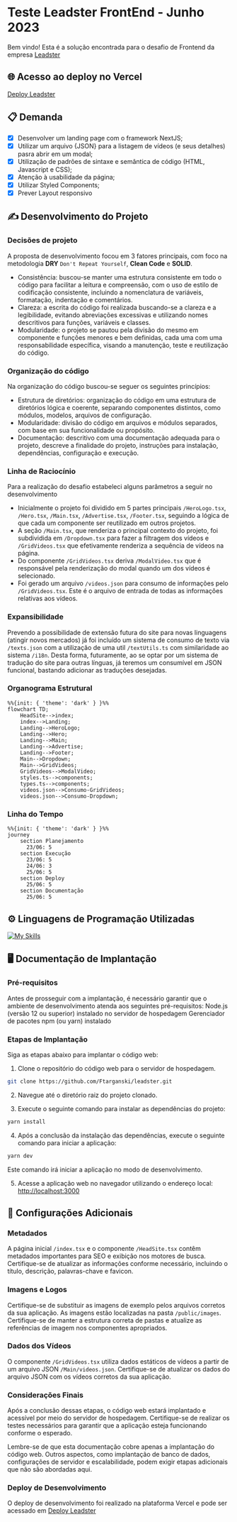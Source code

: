 # Teste Leadster FrontEnd - Junho 2023

Bem vindo!
Esta é a solução encontrada para o desafio de Frontend da empresa [Leadster](https://leadster.com.br/) 

## 🌐 Acesso ao deploy no Vercel
[Deploy Leadster](https://leadster-alpha.vercel.app/) 

## 📋 Demanda
- [x] Desenvolver um landing page com o framework NextJS;
- [x] Utilizar um arquivo {JSON} para a listagem de vídeos (e seus detalhes) pasra abrir em um modal;
- [x] Utilização de padrões de sintaxe e semântica de código (HTML, Javascript e CSS);
- [x] Atenção à usabilidade da página;
- [x] Utilizar Styled Components;
- [x] Prever Layout responsivo

## ✍️ Desenvolvimento do Projeto

### Decisões de projeto
A proposta de desenvolvimento focou em 3 fatores principais, com foco na metodologia **DRY** `Don't Repeat Yourself`, **Clean Code** e **SOLID**.
- Consistência: buscou-se manter uma estrutura consistente em todo o código para facilitar a leitura e compreensão, com o uso de estilo de codificação consistente, incluindo a nomenclatura de variáveis, formatação, indentação e comentários.
- Clareza: a escrita do código foi realizada buscando-se a clareza e a legibilidade, evitando abreviações excessivas e utilizando nomes descritivos para funções, variáveis e classes. 
- Modularidade: o projeto se pautou pela divisão do mesmo em componente e funções menores e bem definidas, cada uma com uma responsabilidade específica, visando a manutenção, teste e reutilização do código.

### Organização do código
Na organização do código buscou-se seguer os seguintes princípios:
- Estrutura de diretórios: organização do código em uma estrutura de diretórios lógica e coerente, separando componentes distintos, como módulos, modelos, arquivos de configuração.
- Modularidade: divisão do código em arquivos e módulos separados, com base em sua funcionalidade ou propósito.
- Documentação: descritivo com uma documentação adequada para o projeto, descreve a finalidade do projeto, instruções para instalação, dependências, configuração e execução.

### Linha de Raciocínio
Para a realização do desafio estabeleci alguns parâmetros a seguir no desenvolvimento
- Inicialmente o projeto foi dividido em 5 partes principais `/HeroLogo.tsx`, `/Hero.tsx`, `/Main.tsx`, `/Advertise.tsx`, `/Footer.tsx`, seguindo a lógica de que cada um componente ser reutilizado em outros projetos. 
- A seção `/Main.tsx`, que renderiza o principal contexto do projeto, foi subdividida em `/Dropdown.tsx` para fazer a filtragem dos vídeos e `/GridVideos.tsx` que efetivamente renderiza a sequência de vídeos na página.
- Do componente `/GridVideos.tsx` deriva `/ModalVideo.tsx` que é responsável pela renderização do modal quando um dos vídeos é selecionado.
- Foi gerado um arquivo `/videos.json` para consumo de informações pelo `/GridVideos.tsx`. Este é o arquivo de entrada de todas as informações relativas aos vídeos.

### Expansibilidade
Prevendo a possibilidade de extensão futura do site para novas linguagens (atingir novos mercados) já foi incluído um sistema de consumo de texto via `/texts.json` com a utilização de uma util `/textUtils.ts` com similaridade ao sistema `/i18n`. Desta forma, futuramente, ao se optar por um sistema de tradução do site para outras línguas, já teremos um consumível em JSON funcional, bastando adicionar as traduções desejadas.

### Organograma Estrutural
```mermaid
%%{init: { 'theme': 'dark' } }%%
flowchart TD;
    HeadSite-->index;
    index-->Landing;
    Landing-->HeroLogo;
    Landing-->Hero;
    Landing-->Main;
    Landing-->Advertise;
    Landing-->Footer;
    Main-->Dropdown;
    Main-->GridVideos;
    GridVideos-->ModalVideo;
    styles.ts-->components;
    types.ts-->components;
    videos.json-->Consumo-GridVideos;
    videos.json-->Consumo-Dropdown;
```

### Linha do Tempo
```mermaid
%%{init: { 'theme': 'dark' } }%%
journey
    section Planejamento
      23/06: 5
    section Execução
      23/06: 5
      24/06: 3
      25/06: 5
    section Deploy
      25/06: 5
    section Documentação
      25/06: 5
```

## ⚙️ Linguagens de Programação Utilizadas
[![My Skills](https://skillicons.dev/icons?i=nextjs,html,css,js,ts&theme=light)](https://www.linkedin.com/in/targanski/)

## 🖥️ Documentação de Implantação

### Pré-requisitos
Antes de prosseguir com a implantação, é necessário garantir que o ambiente de desenvolvimento atenda aos seguintes pré-requisitos:
Node.js (versão 12 ou superior) instalado no servidor de hospedagem
Gerenciador de pacotes npm (ou yarn) instalado

### Etapas de Implantação
Siga as etapas abaixo para implantar o código web:

1. Clone o repositório do código web para o servidor de hospedagem.
```bash
git clone https://github.com/Ftarganski/leadster.git
```

2. Navegue até o diretório raiz do projeto clonado.

3. Execute o seguinte comando para instalar as dependências do projeto:
```bash
yarn install
```

4. Após a conclusão da instalação das dependências, execute o seguinte comando para iniciar a aplicação:
```bash
yarn dev
```
Este comando irá iniciar a aplicação no modo de desenvolvimento.

5. Acesse a aplicação web no navegador utilizando o endereço local: 
[http://localhost:3000](http://localhost:3000)

## 📄 Configurações Adicionais

### Metadados
A página inicial `/index.tsx` e o componente `/HeadSite.tsx` contêm metadados importantes para SEO e exibição nos motores de busca. Certifique-se de atualizar as informações conforme necessário, incluindo o título, descrição, palavras-chave e favicon.

### Imagens e Logos
Certifique-se de substituir as imagens de exemplo pelos arquivos corretos da sua aplicação. As imagens estão localizadas na pasta `/public/images`. Certifique-se de manter a estrutura correta de pastas e atualize as referências de imagem nos componentes apropriados.

### Dados dos Vídeos
O componente `/GridVideos.tsx` utiliza dados estáticos de vídeos a partir de um arquivo JSON `/Main/videos.json`. Certifique-se de atualizar os dados do arquivo JSON com os vídeos corretos da sua aplicação.

### Considerações Finais
Após a conclusão dessas etapas, o código web estará implantado e acessível por meio do servidor de hospedagem. Certifique-se de realizar os testes necessários para garantir que a aplicação esteja funcionando conforme o esperado.

Lembre-se de que esta documentação cobre apenas a implantação do código web. Outros aspectos, como implantação de banco de dados, configurações de servidor e escalabilidade, podem exigir etapas adicionais que não são abordadas aqui.

### Deploy de Desenvolvimento
O deploy de desenvolvimento foi realizado na plataforma Vercel e pode ser acessado em [Deploy Leadster](https://leadster-alpha.vercel.app/) 
